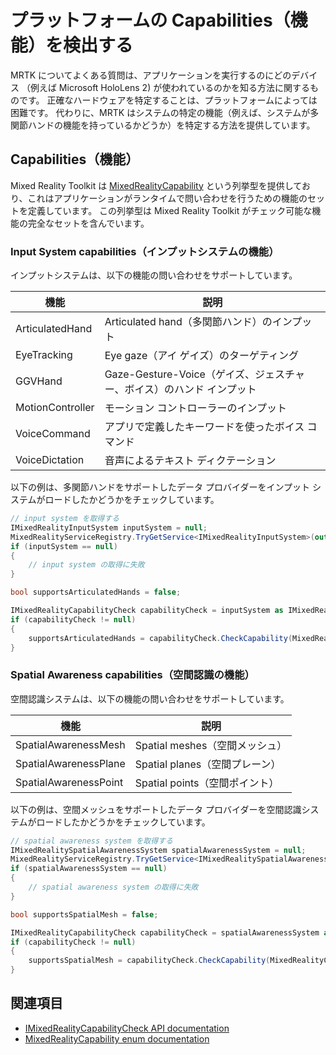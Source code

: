 # プラットフォームの Capabilities（機能）を検出する

MRTK についてよくある質問は、アプリケーションを実行するのにどのデバイス
（例えば Microsoft HoloLens 2) が使われているのかを知る方法に関するものです。
正確なハードウェアを特定することは、プラットフォームによっては困難です。
代わりに、MRTK はシステムの特定の機能（例えば、システムが多関節ハンドの機能を持っているかどうか）を特定する方法を提供しています。

## Capabilities（機能）

Mixed Reality Toolkit は [MixedRealityCapability](xref:Microsoft.MixedReality.Toolkit.MixedRealityCapability)
という列挙型を提供しており、これはアプリケーションがランタイムで問い合わせを行うための機能のセットを定義しています。
この列挙型は Mixed Reality Toolkit がチェック可能な機能の完全なセットを含んでいます。

### Input System capabilities（インプットシステムの機能）

インプットシステムは、以下の機能の問い合わせをサポートしています。

| 機能 | 説明 |
|---|---|
| ArticulatedHand | Articulated hand（多関節ハンド）のインプット |
| EyeTracking | Eye gaze（アイ ゲイズ）のターゲティング |
| GGVHand | Gaze-Gesture-Voice（ゲイズ、ジェスチャー、ボイス）のハンド インプット |
| MotionController | モーション コントローラーのインプット |
| VoiceCommand | アプリで定義したキーワードを使ったボイス コマンド |
| VoiceDictation | 音声によるテキスト ディクテーション |

以下の例は、多関節ハンドをサポートしたデータ プロバイダーをインプット システムがロードしたかどうかをチェックしています。

``` C#
// input system を取得する
IMixedRealityInputSystem inputSystem = null;
MixedRealityServiceRegistry.TryGetService<IMixedRealityInputSystem>(out inputSystem);
if (inputSystem == null)
{
    // input system の取得に失敗
}

bool supportsArticulatedHands = false;

IMixedRealityCapabilityCheck capabilityCheck = inputSystem as IMixedRealityCapabilityCheck;
if (capabilityCheck != null)
{
    supportsArticulatedHands = capabilityCheck.CheckCapability(MixedRealityCapability.ArticulatedHand);
}
```

### Spatial Awareness capabilities（空間認識の機能）

空間認識システムは、以下の機能の問い合わせをサポートしています。

| 機能 | 説明 |
|---|---|
| SpatialAwarenessMesh | Spatial meshes（空間メッシュ） |
| SpatialAwarenessPlane | Spatial planes（空間プレーン） |
| SpatialAwarenessPoint | Spatial points（空間ポイント） |

以下の例は、空間メッシュをサポートしたデータ プロバイダーを空間認識システムがロードしたかどうかをチェックしています。

``` C#
// spatial awareness system を取得する
IMixedRealitySpatialAwarenessSystem spatialAwarenessSystem = null;
MixedRealityServiceRegistry.TryGetService<IMixedRealitySpatialAwarenessSystem>(out spatialAwarenessSystem);
if (spatialAwarenessSystem == null)
{
    // spatial awareness system の取得に失敗
}

bool supportsSpatialMesh = false;

IMixedRealityCapabilityCheck capabilityCheck = spatialAwarenessSystem as IMixedRealityCapabilityCheck;
if (capabilityCheck != null)
{
    supportsSpatialMesh = capabilityCheck.CheckCapability(MixedRealityCapability.SpatialAwarenessMesh);
}
```

## 関連項目

- [IMixedRealityCapabilityCheck API documentation](xref:Microsoft.MixedReality.Toolkit.IMixedRealityCapabilityCheck)
- [MixedRealityCapability enum documentation](xref:Microsoft.MixedReality.Toolkit.MixedRealityCapability)
